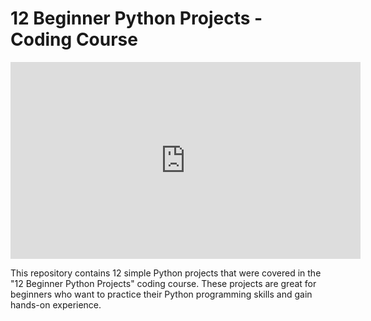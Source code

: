 # 12 Beginner Python Projects - Coding Course

<iframe width="560" height="315" src="https://www.youtube.com/watch?v=8ext9G7xspg" title="YouTube video player" frameborder="0" allow="accelerometer; autoplay; clipboard-write; encrypted-media; gyroscope; picture-in-picture" allowfullscreen></iframe>

This repository contains 12 simple Python projects that were covered in the "12 Beginner Python Projects" coding course. These projects are great for beginners who want to practice their Python programming skills and gain hands-on experience.


